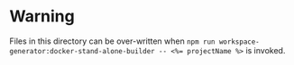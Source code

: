 # Warning

Files in this directory can be over-written when `npm run workspace-generator:docker-stand-alone-builder -- <%= projectName %>` is invoked.
